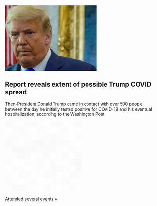 
![Report reveals extent of possible Trump COVID spread](./20211206175846.png)
## Report reveals extent of possible Trump COVID spread

Then-President Donald Trump came in contact with over 500 people between the day he initially tested positive for COVID-19 and his eventual hospitalization, according to the Washington Post.

![pic](../square_bg.png)

[Attended several events »](https://www.yahoo.com/news/trump-came-contact-500-people-140801632.html)
